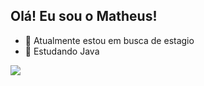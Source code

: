 ## Olá! Eu sou o Matheus!

- 🔭 Atualmente estou em busca de estagio
- 🌱 Estudando Java

<picture>
  <source
    srcset="https://github-readme-stats.vercel.app/api?username=MTheusBrandao&show_icons=true&theme=dark"
    media="(prefers-color-scheme: dracula)"
  />
  <source
    srcset="https://github-readme-stats.vercel.app/api?username=MTheusBrandao&show_icons=true"
    media="(prefers-color-scheme: dracula), (prefers-color-scheme: no-preference)"
  />
  <img src="https://github-readme-stats.vercel.app/api?username=MTheusBrandao&show_icons=true" />
</picture>
